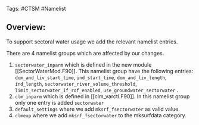 Tags: #CTSM #Namelist 

## Overview:
To support sectoral water usage we add the relevant namelist entries.

There are 4 namelist groups which are affected by our changes.
1. `sectorwater_inparm` which is defined in the new module [[SectorWaterMod.F90]]. This namelist group have the following entries: `dom_and_liv_start_time`,  `ind_start_time`,  `dom_and_liv_length`, `ind_length`, `sectorwater_river_volume_threshold`, `limit_sectorwater_if_rof_enabled`,  `use_groundwater_sectorwater` .
2. `clm_inparm` which is defined in [[clm_varctl.F90]]. In this namelist group only one entry is added `sectorwater`
3. `default_settings` where we add `mksrf_fsectorwater` as valid value.
4. `clmexp` where we add `mksrf_fsectorwater` to the mksurfdata category.